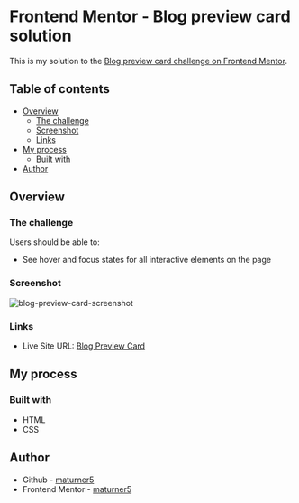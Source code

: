 # Frontend Mentor - Blog preview card solution

This is my solution to the [Blog preview card challenge on Frontend Mentor](https://www.frontendmentor.io/challenges/blog-preview-card-ckPaj01IcS).

## Table of contents

- [Overview](#overview)
  - [The challenge](#the-challenge)
  - [Screenshot](#screenshot)
  - [Links](#links)
- [My process](#my-process)
  - [Built with](#built-with)
- [Author](#author)

## Overview

### The challenge

Users should be able to:

- See hover and focus states for all interactive elements on the page

### Screenshot

![blog-preview-card-screenshot](https://github.com/user-attachments/assets/815ac56a-a20c-4761-90b8-18ac4fa927d9)

### Links
- Live Site URL: [Blog Preview Card](https://maturner5.github.io/Frontend-Mentor/blog-preview-card-main/index.html)

## My process

### Built with

- HTML
- CSS

## Author

- Github - [maturner5](https://www.github.com/maturner5)
- Frontend Mentor - [maturner5](https://www.frontendmentor.io/profile/maturner5)
